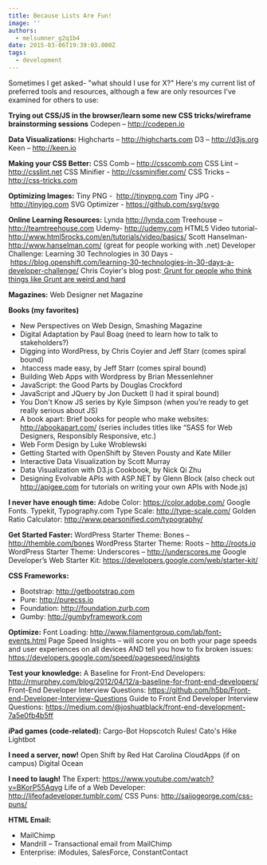 ```yaml
---
title: Because Lists Are Fun!
image: ''
authors:
  - melsumner_g2q1b4
date: 2015-03-06T19:39:03.000Z
tags:
  - development
---
```

Sometimes I get asked- "what should I use for X?" Here's my current list of preferred tools and resources, although a few are only resources I've examined for others to use:

<strong>Trying out CSS/JS in the browser/learn some new CSS tricks/wireframe brainstorming sessions</strong>
Codepen – <a href="http://codepen.io">http://codepen.io</a>

<strong>Data Visualizations:</strong>
Highcharts – <a href="http://highcharts.com">http://highcharts.com</a>
D3 – <a href="http://d3js.org">http://d3js.org</a>
Keen – <a href="http://keen.io">http://keen.io</a>

<strong>Making your CSS Better:</strong>
CSS Comb – <a href="http://csscomb.com">http://csscomb.com</a>
CSS Lint – <a href="http://csslint.net">http://csslint.net</a>
CSS Minifier - <a href="http://cssminifier.com/">http://cssminifier.com/</a>
CSS Tricks – <a href="http://css-tricks.com">http://css-tricks.com</a>

<strong>Optimizing Images:</strong>
Tiny PNG -  <a href="http://tinypng.com">http://tinypng.com</a>
Tiny JPG -  <a href="http://tinyjpg.com">http://tinyjpg.com</a>
SVG Optimizer - <a href="https://github.com/svg/svgo">https://github.com/svg/svgo</a>

<strong>Online Learning Resources:</strong>
Lynda <a href="http://lynda.com">http://lynda.com</a>
Treehouse – <a href="http://teamtreehouse.com">http://teamtreehouse.com</a>
Udemy- <a href="http://udemy.com">http://udemy.com</a>
HTML5 Video tutorial- <a href="http://www.html5rocks.com/en/tutorials/video/basics/">http://www.html5rocks.com/en/tutorials/video/basics/</a>
Scott Hanselman- <a href="http://www.hanselman.com/">http://www.hanselman.com/</a> (great for people working with .net)
Developer Challenge: Learning 30 Technologies in 30 Days - <a href="https://blog.openshift.com/learning-30-technologies-in-30-days-a-developer-challenge/">https://blog.openshift.com/learning-30-technologies-in-30-days-a-developer-challenge/
</a>Chris Coyier's blog post:<a href="https://blog.openshift.com/learning-30-technologies-in-30-days-a-developer-challenge/"> Grunt for people who think things like Grunt are weird and hard
</a>

<strong>Magazines:</strong>
Web Designer
net Magazine

<strong>Books (my favorites)</strong>
- New Perspectives on Web Design, Smashing Magazine
- Digital Adaptation by Paul Boag (need to learn how to talk to stakeholders?)
- Digging into WordPress, by Chris Coyier and Jeff Starr (comes spiral bound)
- .htaccess made easy, by Jeff Starr (comes spiral bound)
- Building Web Apps with Wordpress by Brian Messenlehner
- JavaScript: the Good Parts by Douglas Crockford
- JavaScript and JQuery by Jon Duckett (I had it spiral bound)
- You Don't Know JS series by Kyle Simpson (when you’re ready to get really serious about JS)
- A book apart: Brief books for people who make websites: http://abookapart.com/ (series includes titles like “SASS for Web Designers, Responsibly Responsive, etc.)
- Web Form Design by Luke Wroblewski
- Getting Started with OpenShift by Steven Pousty and Kate Miller
- Interactive Data Visualization by Scott Murray
- Data Visualization with D3.js Cookbook, by Nick Qi Zhu
- Designing Evolvable APIs with ASP.NET by Glenn Block (also check out http://apigee.com for tutorials on writing your own APIs with Node.js)

<strong>I never have enough time:</strong>
Adobe Color: https://color.adobe.com/
Google Fonts. Typekit, Typography.com
Type Scale: http://type-scale.com/
Golden Ratio Calculator: http://www.pearsonified.com/typography/

<strong>Get Started Faster:</strong>
WordPress Starter Theme: Bones – http://themble.com/bones
WordPress Starter Theme: Roots – http://roots.io
WordPress Starter Theme: Underscores – http://underscores.me
Google Developer’s Web Starter Kit: https://developers.google.com/web/starter-kit/

<strong>CSS Frameworks:</strong>
- Bootstrap: <a href="http://getbootstrap.com">http://getbootstrap.com</a>
- Pure: <a href="http://purecss.io">http://purecss.io</a>
- Foundation: <a href="http://foundation.zurb.com">http://foundation.zurb.com</a>
- Gumby: <a href="http://gumbyframework.com">http://gumbyframework.com</a>

<strong>Optimize:</strong>
Font Loading: <a href="http://www.filamentgroup.com/lab/font-events.html">http://www.filamentgroup.com/lab/font-events.html</a>
Page Speed Insights – will score you on both your page speeds and user experiences on all devices AND tell you how to fix broken issues: <a href="https://developers.google.com/speed/pagespeed/insights">https://developers.google.com/speed/pagespeed/insights</a>

<strong>Test your knowledge:</strong>
A Baseline for Front-End Developers: <a href="http://rmurphey.com/blog/2012/04/12/a-baseline-for-front-end-developers/">http://rmurphey.com/blog/2012/04/12/a-baseline-for-front-end-developers/</a>
Front-End Developer Interview Questions: <a href="https://github.com/h5bp/Front-end-Developer-Interview-Questions">https://github.com/h5bp/Front-end-Developer-Interview-Questions</a>
Guide to Front End Developer Interview Questions: <a href="https://medium.com/@joshuatblack/front-end-development-7a5e0fb4b5ff">https://medium.com/@joshuatblack/front-end-development-7a5e0fb4b5ff</a>

<strong>iPad games (code-related):</strong>
Cargo-Bot
Hopscotch
Rules!
Cato's Hike
Lightbot

<strong>I need a server, now!</strong>
Open Shift by Red Hat
Carolina CloudApps (if on campus)
Digital Ocean

<strong>I need to laugh!</strong>
The Expert: <a href="https://www.youtube.com/watch?v=BKorP55Aqvg">https://www.youtube.com/watch?v=BKorP55Aqvg</a>
Life of a Web Developer: <a href="http://lifeofadeveloper.tumblr.com/">http://lifeofadeveloper.tumblr.com/</a>
CSS Puns: <a href="http://saijogeorge.com/css-puns/">http://saijogeorge.com/css-puns/</a>

<strong>HTML Email:</strong>
- MailChimp
- Mandrill – Transactional email from MailChimp
- Enterprise: iModules, SalesForce, ConstantContact